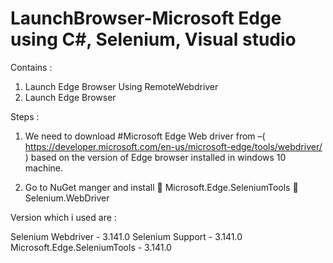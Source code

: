 # LaunchBrowser-Microsoft Edge using C#, Selenium, Visual studio
Contains : 
1. Launch Edge Browser Using RemoteWebdriver
2. Launch Edge Browser 

Steps : 
                
1.	We need to download #Microsoft Edge Web driver  from –( https://developer.microsoft.com/en-us/microsoft-edge/tools/webdriver/ ) 
based  on the version of Edge browser installed in windows 10 machine.

2.	Go to NuGet manger and install 
 Microsoft.Edge.SeleniumTools 
 Selenium.WebDriver

Version which i used are : 

Selenium Webdriver - 3.141.0
Selenium Support - 3.141.0
Microsoft.Edge.SeleniumTools - 3.141.0


